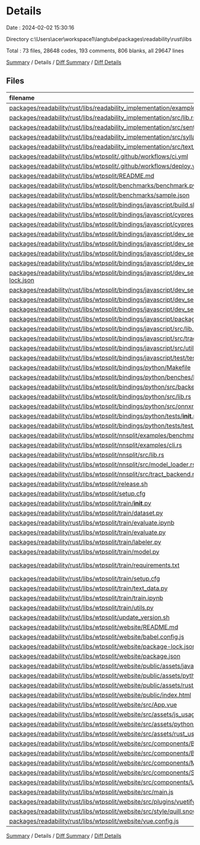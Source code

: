 # Details

Date : 2024-02-02 15:30:16

Directory c:\\Users\\acer\\workspace1\\langtube\\packages\\readability\\rust\\libs

Total : 73 files,  28648 codes, 193 comments, 806 blanks, all 29647 lines

[Summary](results.md) / Details / [Diff Summary](diff.md) / [Diff Details](diff-details.md)

## Files
| filename | language | code | comment | blank | total |
| :--- | :--- | ---: | ---: | ---: | ---: |
| [packages/readability/rust/libs/readability_implementation/example/src/main.rs](/packages/readability/rust/libs/readability_implementation/example/src/main.rs) | Rust | 13 | 32 | 8 | 53 |
| [packages/readability/rust/libs/readability_implementation/src/lib.rs](/packages/readability/rust/libs/readability_implementation/src/lib.rs) | Rust | 128 | 6 | 23 | 157 |
| [packages/readability/rust/libs/readability_implementation/src/sentence_tokenizer.rs](/packages/readability/rust/libs/readability_implementation/src/sentence_tokenizer.rs) | Rust | 91 | 12 | 8 | 111 |
| [packages/readability/rust/libs/readability_implementation/src/syllable_counter.rs](/packages/readability/rust/libs/readability_implementation/src/syllable_counter.rs) | Rust | 74 | 0 | 8 | 82 |
| [packages/readability/rust/libs/readability_implementation/src/text_metrics.rs](/packages/readability/rust/libs/readability_implementation/src/text_metrics.rs) | Rust | 133 | 0 | 16 | 149 |
| [packages/readability/rust/libs/wtpsplit/.github/workflows/ci.yml](/packages/readability/rust/libs/wtpsplit/.github/workflows/ci.yml) | YAML | 153 | 0 | 11 | 164 |
| [packages/readability/rust/libs/wtpsplit/.github/workflows/deploy.yml](/packages/readability/rust/libs/wtpsplit/.github/workflows/deploy.yml) | YAML | 37 | 0 | 4 | 41 |
| [packages/readability/rust/libs/wtpsplit/README.md](/packages/readability/rust/libs/wtpsplit/README.md) | Markdown | 16 | 0 | 8 | 24 |
| [packages/readability/rust/libs/wtpsplit/benchmarks/benchmark.py](/packages/readability/rust/libs/wtpsplit/benchmarks/benchmark.py) | Python | 37 | 0 | 18 | 55 |
| [packages/readability/rust/libs/wtpsplit/benchmarks/sample.json](/packages/readability/rust/libs/wtpsplit/benchmarks/sample.json) | JSON | 1 | 0 | 0 | 1 |
| [packages/readability/rust/libs/wtpsplit/bindings/javascript/build.sh](/packages/readability/rust/libs/wtpsplit/bindings/javascript/build.sh) | Shell Script | 3 | 0 | 1 | 4 |
| [packages/readability/rust/libs/wtpsplit/bindings/javascript/cypress.json](/packages/readability/rust/libs/wtpsplit/bindings/javascript/cypress.json) | JSON | 6 | 0 | 0 | 6 |
| [packages/readability/rust/libs/wtpsplit/bindings/javascript/cypress/integration/test.js](/packages/readability/rust/libs/wtpsplit/bindings/javascript/cypress/integration/test.js) | JavaScript | 13 | 0 | 3 | 16 |
| [packages/readability/rust/libs/wtpsplit/bindings/javascript/dev_server/benchmark.html](/packages/readability/rust/libs/wtpsplit/bindings/javascript/dev_server/benchmark.html) | HTML | 6 | 0 | 2 | 8 |
| [packages/readability/rust/libs/wtpsplit/bindings/javascript/dev_server/benchmark.js](/packages/readability/rust/libs/wtpsplit/bindings/javascript/dev_server/benchmark.js) | JavaScript | 3 | 0 | 1 | 4 |
| [packages/readability/rust/libs/wtpsplit/bindings/javascript/dev_server/index.html](/packages/readability/rust/libs/wtpsplit/bindings/javascript/dev_server/index.html) | HTML | 6 | 0 | 2 | 8 |
| [packages/readability/rust/libs/wtpsplit/bindings/javascript/dev_server/index.js](/packages/readability/rust/libs/wtpsplit/bindings/javascript/dev_server/index.js) | JavaScript | 17 | 0 | 6 | 23 |
| [packages/readability/rust/libs/wtpsplit/bindings/javascript/dev_server/package-lock.json](/packages/readability/rust/libs/wtpsplit/bindings/javascript/dev_server/package-lock.json) | JSON | 6,436 | 0 | 1 | 6,437 |
| [packages/readability/rust/libs/wtpsplit/bindings/javascript/dev_server/package.json](/packages/readability/rust/libs/wtpsplit/bindings/javascript/dev_server/package.json) | JSON | 18 | 0 | 1 | 19 |
| [packages/readability/rust/libs/wtpsplit/bindings/javascript/dev_server/test.js](/packages/readability/rust/libs/wtpsplit/bindings/javascript/dev_server/test.js) | JavaScript | 3 | 0 | 1 | 4 |
| [packages/readability/rust/libs/wtpsplit/bindings/javascript/dev_server/webpack.config.js](/packages/readability/rust/libs/wtpsplit/bindings/javascript/dev_server/webpack.config.js) | JavaScript | 25 | 0 | 2 | 27 |
| [packages/readability/rust/libs/wtpsplit/bindings/javascript/package.json](/packages/readability/rust/libs/wtpsplit/bindings/javascript/package.json) | JSON | 45 | 0 | 1 | 46 |
| [packages/readability/rust/libs/wtpsplit/bindings/javascript/src/lib.rs](/packages/readability/rust/libs/wtpsplit/bindings/javascript/src/lib.rs) | Rust | 119 | 17 | 21 | 157 |
| [packages/readability/rust/libs/wtpsplit/bindings/javascript/src/tractjs_backend.rs](/packages/readability/rust/libs/wtpsplit/bindings/javascript/src/tractjs_backend.rs) | Rust | 109 | 1 | 26 | 136 |
| [packages/readability/rust/libs/wtpsplit/bindings/javascript/src/utils.rs](/packages/readability/rust/libs/wtpsplit/bindings/javascript/src/utils.rs) | Rust | 4 | 6 | 1 | 11 |
| [packages/readability/rust/libs/wtpsplit/bindings/javascript/test/test.js](/packages/readability/rust/libs/wtpsplit/bindings/javascript/test/test.js) | JavaScript | 28 | 0 | 5 | 33 |
| [packages/readability/rust/libs/wtpsplit/bindings/python/Makefile](/packages/readability/rust/libs/wtpsplit/bindings/python/Makefile) | Makefile | 10 | 1 | 2 | 13 |
| [packages/readability/rust/libs/wtpsplit/bindings/python/benches/benchmark.py](/packages/readability/rust/libs/wtpsplit/bindings/python/benches/benchmark.py) | Python | 12 | 0 | 6 | 18 |
| [packages/readability/rust/libs/wtpsplit/bindings/python/src/backend.py](/packages/readability/rust/libs/wtpsplit/bindings/python/src/backend.py) | Python | 18 | 2 | 12 | 32 |
| [packages/readability/rust/libs/wtpsplit/bindings/python/src/lib.rs](/packages/readability/rust/libs/wtpsplit/bindings/python/src/lib.rs) | Rust | 188 | 41 | 35 | 264 |
| [packages/readability/rust/libs/wtpsplit/bindings/python/src/onnxruntime_backend.rs](/packages/readability/rust/libs/wtpsplit/bindings/python/src/onnxruntime_backend.rs) | Rust | 89 | 2 | 21 | 112 |
| [packages/readability/rust/libs/wtpsplit/bindings/python/tests/__init__.py](/packages/readability/rust/libs/wtpsplit/bindings/python/tests/__init__.py) | Python | 0 | 0 | 1 | 1 |
| [packages/readability/rust/libs/wtpsplit/bindings/python/tests/test_nnsplit.py](/packages/readability/rust/libs/wtpsplit/bindings/python/tests/test_nnsplit.py) | Python | 19 | 0 | 11 | 30 |
| [packages/readability/rust/libs/wtpsplit/nnsplit/examples/benchmark.rs](/packages/readability/rust/libs/wtpsplit/nnsplit/examples/benchmark.rs) | Rust | 21 | 0 | 5 | 26 |
| [packages/readability/rust/libs/wtpsplit/nnsplit/examples/cli.rs](/packages/readability/rust/libs/wtpsplit/nnsplit/examples/cli.rs) | Rust | 13 | 0 | 6 | 19 |
| [packages/readability/rust/libs/wtpsplit/nnsplit/src/lib.rs](/packages/readability/rust/libs/wtpsplit/nnsplit/src/lib.rs) | Rust | 459 | 43 | 89 | 591 |
| [packages/readability/rust/libs/wtpsplit/nnsplit/src/model_loader.rs](/packages/readability/rust/libs/wtpsplit/nnsplit/src/model_loader.rs) | Rust | 72 | 6 | 15 | 93 |
| [packages/readability/rust/libs/wtpsplit/nnsplit/src/tract_backend.rs](/packages/readability/rust/libs/wtpsplit/nnsplit/src/tract_backend.rs) | Rust | 154 | 8 | 31 | 193 |
| [packages/readability/rust/libs/wtpsplit/release.sh](/packages/readability/rust/libs/wtpsplit/release.sh) | Shell Script | 16 | 1 | 6 | 23 |
| [packages/readability/rust/libs/wtpsplit/setup.cfg](/packages/readability/rust/libs/wtpsplit/setup.cfg) | Properties | 3 | 0 | 0 | 3 |
| [packages/readability/rust/libs/wtpsplit/train/__init__.py](/packages/readability/rust/libs/wtpsplit/train/__init__.py) | Python | 81 | 2 | 15 | 98 |
| [packages/readability/rust/libs/wtpsplit/train/dataset.py](/packages/readability/rust/libs/wtpsplit/train/dataset.py) | Python | 46 | 1 | 17 | 64 |
| [packages/readability/rust/libs/wtpsplit/train/evaluate.ipynb](/packages/readability/rust/libs/wtpsplit/train/evaluate.ipynb) | JSON | 3,871 | 0 | 0 | 3,871 |
| [packages/readability/rust/libs/wtpsplit/train/evaluate.py](/packages/readability/rust/libs/wtpsplit/train/evaluate.py) | Python | 136 | 2 | 48 | 186 |
| [packages/readability/rust/libs/wtpsplit/train/labeler.py](/packages/readability/rust/libs/wtpsplit/train/labeler.py) | Python | 248 | 1 | 96 | 345 |
| [packages/readability/rust/libs/wtpsplit/train/model.py](/packages/readability/rust/libs/wtpsplit/train/model.py) | Python | 173 | 4 | 39 | 216 |
| [packages/readability/rust/libs/wtpsplit/train/requirements.txt](/packages/readability/rust/libs/wtpsplit/train/requirements.txt) | pip requirements | 115 | 0 | 1 | 116 |
| [packages/readability/rust/libs/wtpsplit/train/setup.cfg](/packages/readability/rust/libs/wtpsplit/train/setup.cfg) | Properties | 3 | 0 | 1 | 4 |
| [packages/readability/rust/libs/wtpsplit/train/text_data.py](/packages/readability/rust/libs/wtpsplit/train/text_data.py) | Python | 69 | 3 | 24 | 96 |
| [packages/readability/rust/libs/wtpsplit/train/train.ipynb](/packages/readability/rust/libs/wtpsplit/train/train.ipynb) | JSON | 960 | 0 | 1 | 961 |
| [packages/readability/rust/libs/wtpsplit/train/utils.py](/packages/readability/rust/libs/wtpsplit/train/utils.py) | Python | 6 | 0 | 4 | 10 |
| [packages/readability/rust/libs/wtpsplit/update_version.sh](/packages/readability/rust/libs/wtpsplit/update_version.sh) | Shell Script | 16 | 0 | 4 | 20 |
| [packages/readability/rust/libs/wtpsplit/website/README.md](/packages/readability/rust/libs/wtpsplit/website/README.md) | Markdown | 19 | 0 | 6 | 25 |
| [packages/readability/rust/libs/wtpsplit/website/babel.config.js](/packages/readability/rust/libs/wtpsplit/website/babel.config.js) | JavaScript | 5 | 0 | 1 | 6 |
| [packages/readability/rust/libs/wtpsplit/website/package-lock.json](/packages/readability/rust/libs/wtpsplit/website/package-lock.json) | JSON | 13,095 | 0 | 1 | 13,096 |
| [packages/readability/rust/libs/wtpsplit/website/package.json](/packages/readability/rust/libs/wtpsplit/website/package.json) | JSON | 53 | 0 | 1 | 54 |
| [packages/readability/rust/libs/wtpsplit/website/public/assets/javascript.svg](/packages/readability/rust/libs/wtpsplit/website/public/assets/javascript.svg) | XML | 1 | 0 | 0 | 1 |
| [packages/readability/rust/libs/wtpsplit/website/public/assets/python.svg](/packages/readability/rust/libs/wtpsplit/website/public/assets/python.svg) | XML | 1 | 0 | 0 | 1 |
| [packages/readability/rust/libs/wtpsplit/website/public/assets/rust.svg](/packages/readability/rust/libs/wtpsplit/website/public/assets/rust.svg) | XML | 1 | 0 | 0 | 1 |
| [packages/readability/rust/libs/wtpsplit/website/public/index.html](/packages/readability/rust/libs/wtpsplit/website/public/index.html) | HTML | 19 | 1 | 3 | 23 |
| [packages/readability/rust/libs/wtpsplit/website/src/App.vue](/packages/readability/rust/libs/wtpsplit/website/src/App.vue) | vue | 156 | 0 | 13 | 169 |
| [packages/readability/rust/libs/wtpsplit/website/src/assets/js_usage.md](/packages/readability/rust/libs/wtpsplit/website/src/assets/js_usage.md) | Markdown | 21 | 0 | 14 | 35 |
| [packages/readability/rust/libs/wtpsplit/website/src/assets/python_usage.md](/packages/readability/rust/libs/wtpsplit/website/src/assets/python_usage.md) | Markdown | 22 | 0 | 9 | 31 |
| [packages/readability/rust/libs/wtpsplit/website/src/assets/rust_usage.md](/packages/readability/rust/libs/wtpsplit/website/src/assets/rust_usage.md) | Markdown | 25 | 0 | 9 | 34 |
| [packages/readability/rust/libs/wtpsplit/website/src/components/Benchmark.vue](/packages/readability/rust/libs/wtpsplit/website/src/components/Benchmark.vue) | vue | 129 | 0 | 8 | 137 |
| [packages/readability/rust/libs/wtpsplit/website/src/components/BenchmarkChart.vue](/packages/readability/rust/libs/wtpsplit/website/src/components/BenchmarkChart.vue) | vue | 10 | 0 | 1 | 11 |
| [packages/readability/rust/libs/wtpsplit/website/src/components/Metrics.vue](/packages/readability/rust/libs/wtpsplit/website/src/components/Metrics.vue) | vue | 286 | 0 | 2 | 288 |
| [packages/readability/rust/libs/wtpsplit/website/src/components/Splitter.vue](/packages/readability/rust/libs/wtpsplit/website/src/components/Splitter.vue) | vue | 329 | 0 | 56 | 385 |
| [packages/readability/rust/libs/wtpsplit/website/src/components/Usage.vue](/packages/readability/rust/libs/wtpsplit/website/src/components/Usage.vue) | vue | 57 | 0 | 5 | 62 |
| [packages/readability/rust/libs/wtpsplit/website/src/main.js](/packages/readability/rust/libs/wtpsplit/website/src/main.js) | JavaScript | 10 | 0 | 4 | 14 |
| [packages/readability/rust/libs/wtpsplit/website/src/plugins/vuetify.js](/packages/readability/rust/libs/wtpsplit/website/src/plugins/vuetify.js) | JavaScript | 5 | 0 | 3 | 8 |
| [packages/readability/rust/libs/wtpsplit/website/src/style/quill.snow.reduced.css](/packages/readability/rust/libs/wtpsplit/website/src/style/quill.snow.reduced.css) | CSS | 68 | 0 | 2 | 70 |
| [packages/readability/rust/libs/wtpsplit/website/vue.config.js](/packages/readability/rust/libs/wtpsplit/website/vue.config.js) | JavaScript | 14 | 1 | 0 | 15 |

[Summary](results.md) / Details / [Diff Summary](diff.md) / [Diff Details](diff-details.md)